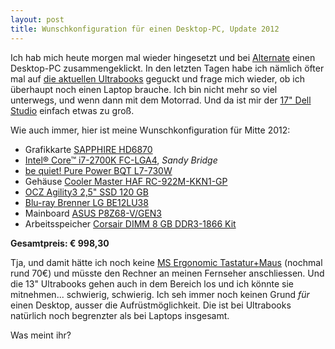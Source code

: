 ```yaml
---
layout: post
title: Wunschkonfiguration für einen Desktop-PC, Update 2012
---
```


Ich hab mich heute morgen mal wieder hingesetzt und bei [Alternate][0] einen Desktop-PC zusammengeklickt. In den letzten Tagen habe ich nämlich öfter mal auf [die aktuellen Ultrabooks][1] geguckt und frage mich wieder, ob ich überhaupt noch einen Laptop brauche. Ich bin nicht mehr so viel unterwegs, und wenn dann mit dem Motorrad. Und da ist mir der [17" Dell Studio][2] einfach etwas zu groß.

Wie auch immer, hier ist meine Wunschkonfiguration für Mitte 2012:

* Grafikkarte [SAPPHIRE HD6870][3]
* [Intel® Core™ i7-2700K FC-LGA4][4], *Sandy Bridge*
* [be quiet! Pure Power BQT L7-730W][5]
* Gehäuse [Cooler Master HAF RC-922M-KKN1-GP][6]
* [OCZ Agility3 2,5" SSD 120 GB][7]
* [Blu-ray Brenner LG BE12LU38][8]
* Mainboard [ASUS P8Z68-V/GEN3][9]
* Arbeitsspeicher [Corsair DIMM 8 GB DDR3-1866 Kit][10]

**Gesamtpreis: € 998,30**

Tja, und damit hätte ich noch keine [MS Ergonomic Tastatur+Maus][11] (nochmal rund 70€) und müsste den Rechner an meinen Fernseher anschliessen. Und die 13" Ultrabooks gehen auch in dem Bereich los und ich könnte sie mitnehmen... schwierig, schwierig. Ich seh immer noch keinen Grund *für* einen Desktop, ausser die Aufrüstmöglichkeit. Die ist bei Ultrabooks natürlich noch begrenzter als bei Laptops insgesamt.

Was meint ihr?

[0]: http://alternate.de/
[1]: http://www.notebooksbilliger.de/ultrabooks
[2]: /2010/09/02/der-erste-abend-mit-dem-dell-studio-17/
[3]: http://www.alternate.de/html/product/information/pageBuilder.html?articleId=834212
[4]: http://www.alternate.de/html/product/information/pageBuilder.html?articleId=941910
[5]: http://www.alternate.de/html/product/information/pageBuilder.html?articleId=919908
[6]: http://www.alternate.de/html/product/information/pageBuilder.html?articleId=80471
[7]: http://www.alternate.de/html/product/information/pageBuilder.html?articleId=865514
[8]: http://www.alternate.de/html/product/information/pageBuilder.html?articleId=943610
[9]: http://www.alternate.de/html/product/information/pageBuilder.html?articleId=944856
[10]: http://www.alternate.de/html/product/information/pageBuilder.html?articleId=781806
[11]: http://www.alternate.de/html/product/information/pageBuilder.html?articleId=57511
